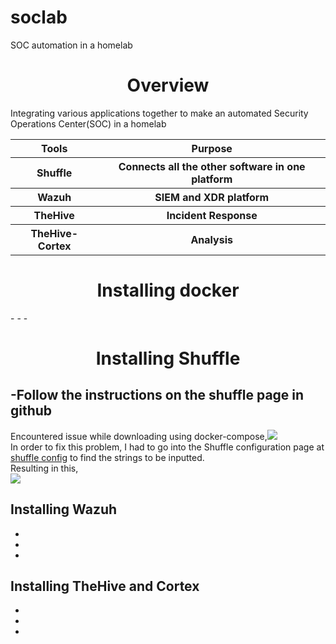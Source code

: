 # soclab
SOC automation in a homelab
<h1 align='center'>Overview</h1>
<p> Integrating various applications together to make an automated Security Operations Center(SOC) in a homelab</p>


<table>
  <tr>
    <th>Tools</th>
    <th>Purpose</th>
  </tr>
  <tr>
    <th>Shuffle</th>
    <th>Connects all the other software in one platform</th>
  </tr>
  <tr>
    <th>Wazuh</th>
    <th>SIEM and XDR platform</th>
  </tr>
  <tr>
    <th>TheHive</th>
    <th>Incident Response</th>
  </tr>
  <tr>
    <th>TheHive-Cortex</th>
    <th>Analysis</th>
  </tr>
</table>


<h1 align='center'>Installing docker </h1>
-
-
-


<h1 align='center'>Installing Shuffle</h1>

-Follow the instructions on the shuffle page in github
-
<p>Encountered issue while downloading using docker-compose,<img src='https://imgur.com/XRKDmRP.png'><br>
In order to fix this problem, I had to go into the Shuffle configuration page at <a href='https://shuffler.io/docs/configuration'>shuffle config</a> to find the strings to be inputted.<br>
Resulting in this,<br> <img src='https://imgur.com/ZyjDFch.png'><br>
</p>


Installing Wazuh
-
-
-
-


Installing TheHive and Cortex
-
-
-
-
